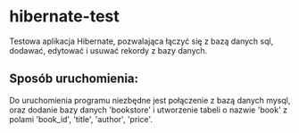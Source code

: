 # hibernate-test

Testowa aplikacja Hibernate, pozwalająca łączyć się z bazą danych sql, dodawać, edytować i usuwać rekordy z bazy danych.

## Sposób uruchomienia:

Do uruchomienia programu niezbędne jest połączenie z bazą danych mysql, oraz dodanie bazy danych 'bookstore' i utworzenie 
tabeli o nazwie 'book' z polami 'book_id', 'title', 'author', 'price'.
